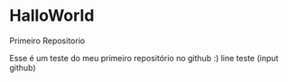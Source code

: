 # HalloWorld
 Primeiro Repositorio

 Esse é um teste do meu primeiro repositório no github :)
 line teste (input github)
 
